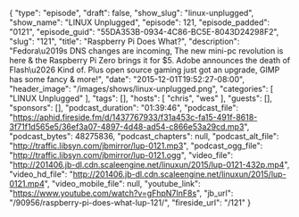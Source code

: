 {
  "type": "episode",
  "draft": false,
  "show_slug": "linux-unplugged",
  "show_name": "LINUX Unplugged",
  "episode": 121,
  "episode_padded": "0121",
  "episode_guid": "55DA353B-0934-4C86-BC5E-8043D24298F2",
  "slug": "121",
  "title": "Raspberry Pi Does What?",
  "description": "Fedora\u2019s DNS changes are incoming, The new mini-pc revolution is here & the Raspberry Pi Zero brings it for $5. Adobe announces the death of Flash\u2026 Kind of. Plus open source gaming just got an upgrade, GIMP has some fancy & more!",
  "date": "2015-12-01T19:52:27-08:00",
  "header_image": "/images/shows/linux-unplugged.png",
  "categories": [
    "LINUX Unplugged"
  ],
  "tags": [],
  "hosts": [
    "chris",
    "wes"
  ],
  "guests": [],
  "sponsors": [],
  "podcast_duration": "01:39:46",
  "podcast_file": "https://aphid.fireside.fm/d/1437767933/f31a453c-fa15-491f-8618-3f71f1d565e5/36ef3a07-4897-4d48-ad54-c866e53a29cd.mp3",
  "podcast_bytes": 48275836,
  "podcast_chapters": null,
  "podcast_alt_file": "http://traffic.libsyn.com/jbmirror/lup-0121.mp3",
  "podcast_ogg_file": "http://traffic.libsyn.com/jbmirror/lup-0121.ogg",
  "video_file": "http://201406.jb-dl.cdn.scaleengine.net/linuxun/2015/lup-0121-432p.mp4",
  "video_hd_file": "http://201406.jb-dl.cdn.scaleengine.net/linuxun/2015/lup-0121.mp4",
  "video_mobile_file": null,
  "youtube_link": "https://www.youtube.com/watch?v=gFhpN7InF8s",
  "jb_url": "/90956/raspberry-pi-does-what-lup-121/",
  "fireside_url": "/121"
}

